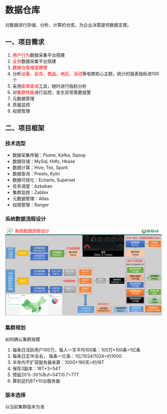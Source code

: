 # 数据仓库

对数据进行存储、分析、计算的仓库，为企业决策提供数据支撑。

## 一、项目需求

1. <font color=red>用户行为</font>数据采集平台搭建
2. <font color=red>业务</font>数据采集平台搭建
3. <font color=red>数据仓库维度建模 </font>
4. 分析<font color=red>设备、会员、商品、地区、活动</font>等电商核心主题，统计的报表指标进100个
5. 采用<font color=red>即席查询</font>工具，随时进行指标分析
6. 对<font color=red>集群性能</font>进行监控，发生异常需要报警
7. 元数据管理
8. 质量监控
9. 权限管理

## 二、项目框架

### 技术选型

- 数据采集传输：Flume, Kafka, Sqoop
- 数据存储：MySql, Hdfs, Hbase
- 数据计算：Hive, Tez, Spark
- 数据查询：Presto, Kylin
- 数据可视化：Echarts, Superset
- 任务调度：Azkaban
- 集群监控：Zabbix
- 元数据管理：Atlas
- 权限管理：Ranger

### 系统数据流程设计

![](./doc/01.png)

### 集群规划

如何确认集群规模

1. 每条日活跃用户100万，每人一天平均100条：100万*100条=1亿条
2. 每条日志1K左右， 每条一亿条：1亿/1024/1024=约100G
3. 半年内不扩容服务器来算：100G*180天=约18T
4. 保存3副本：18T*3=54T
5. 预留20%-30%Buf=54T/0.7=77T
6. 算到这约8T*10台服务器

### 版本选择

以当前集群版本为准







